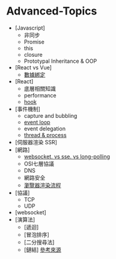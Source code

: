 # Advanced-Topics

* [Javascript]
    * 非同步
    * Promise
    * this
    * closure
    * Prototypal Inheritance & OOP
* [React vs Vue]
    * [數據綁定](https://www.gushiciku.cn/pl/pKLc/zh-tw)
* [React]
    * 底層相關知識
    * performance
    * [hook](https://www.ruanyifeng.com/blog/2020/09/react-hooks-useeffect-tutorial.html)
* [事件機制]
    * capture and bubbling
    * [event loop](https://www.ruanyifeng.com/blog/2013/10/event_loop.html)
    * event delegation
    * [thread & process](https://www.ruanyifeng.com/blog/2013/04/processes_and_threads.html)
* [伺服器渲染 SSR]
* [網路]
    * [websocket. vs sse. vs long-polling](https://www.ruanyifeng.com/blog/2017/05/server-sent_events.html)
    * OSI七層協議
    * DNS
    * 網路安全
    * [瀏覽器渲染流程](https://www.gushiciku.cn/pl/gpqt/zh-tw)
* [協議]
    * TCP
    * UDP
* [websocket]
* [演算法]
    * [遞迴]
    * [冒泡排序]
    * [二分搜尋法]
    * [鏈結]
[參考來源](https://www.ruanyifeng.com/blog/javascript/)
